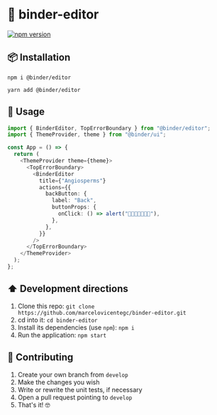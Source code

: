 # 📓 binder-editor

[![npm version](https://badge.fury.io/js/%40binder%2Feditor.svg)](https://www.npmjs.com/package/@binder/editor)

## 📦 Installation

`npm i @binder/editor`

`yarn add @binder/editor`

## 🔨 Usage

```typescript
import { BinderEditor, TopErrorBoundary } from "@binder/editor";
import { ThemeProvider, theme } from "@binder/ui";

const App = () => {
  return (
    <ThemeProvider theme={theme}>
      <TopErrorBoundary>
        <BinderEditor
          title={"Angiosperms"}
          actions={{
            backButton: {
              label: "Back",
              buttonProps: {
                onClick: () => alert("🚀🚀🚀🚀🚀🚀🚀"),
              },
            },
          }}
        />
      </TopErrorBoundary>
    </ThemeProvider>
  );
};
```

## ⬆️ Development directions

1. Clone this repo: `git clone https://github.com/marcelovicentegc/binder-editor.git`
2. cd into it: `cd binder-editor`
3. Install its dependencies (use `npm`): `npm i`
4. Run the application: `npm start`

## 🤝 Contributing

1. Create your own branch from `develop`
2. Make the changes you wish
3. Write or rewrite the unit tests, if necessary
4. Open a pull request pointing to `develop`
5. That's it! 🤓
